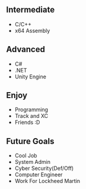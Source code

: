 
## Intermediate
- C/C++ 
- x64 Assembly

## Advanced 
- C#
- .NET
- Unity Engine


## Enjoy
- Programming
- Track and XC
- Friends :D


## Future Goals
- Cool Job
- System Admin
- Cyber Security(Def/Off)
- Computer Engineer
- Work For Lockheed Martin



